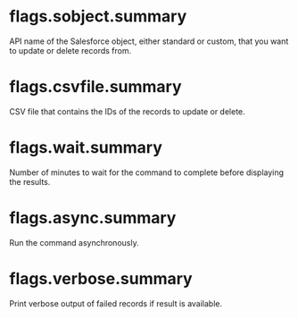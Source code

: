 # flags.sobject.summary

API name of the Salesforce object, either standard or custom, that you want to update or delete records from.

# flags.csvfile.summary

CSV file that contains the IDs of the records to update or delete.

# flags.wait.summary

Number of minutes to wait for the command to complete before displaying the results.

# flags.async.summary

Run the command asynchronously.

# flags.verbose.summary

Print verbose output of failed records if result is available.
